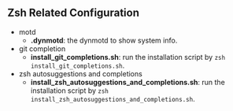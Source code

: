 ## Zsh Related Configuration
+ motd
  - **.dynmotd**: the dynmotd to show system info. 
+ git completion
    - **install_git_completions.sh**: run the installation script by `zsh install_git_completions.sh`.
+ zsh autosuggestions and completions
    - **install_zsh_autosuggestions_and_completions.sh**: run the installation script by `zsh install_zsh_autosuggestions_and_completions.sh`.
